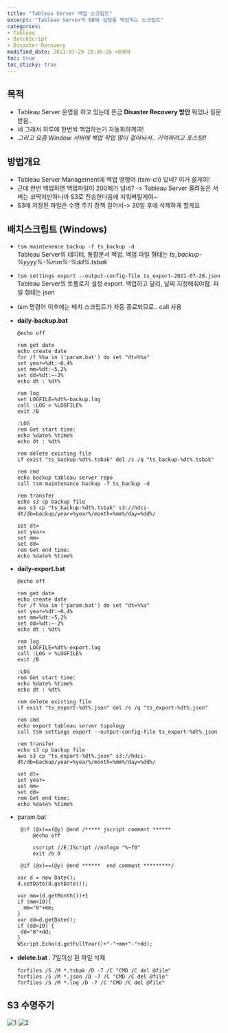 ```yaml
---
title: "Tableau Server 백업 스크립트"
excerpt: "Tableau Server의 DB와 설정을 백업하는 스크립트"
categories:
- Tableau
- BatchScript
- Disaster Recovery
modified_date: 2021-07-29 10:36:28 +0900
toc: true
toc_sticky: true
---
```

## 목적
- Tableau Server 운영을 하고 있는데 뜬금 **Disaster Recovery 방안** 뭐있냐 질문받음..
- 네 그래서 하루에 한번씩 백업하는거 자동화하께여!
- *그리고 요즘 Window 서버에 백업 작업 많이 걸어놔서.. 기억하려고 포스팅!!*
  
## 방법개요
- Tableau Server Management에 백업 명령어 (tsm-cli) 있네? 이거 쓸게여! 
- 근데 한번 백업하면 백업파일이 200메가 넘네? -> Tableau Server 올려놓은 서버는 코딱지만하니까 S3로 전송한다음에 지워버릴게여~
- S3에 저장된 파일은 수명 주기 정책 걸어서-> 30일 후에 삭제하게 할게요 

## 배치스크립트 (Windows)
- ```tsm maintenence backup -f ts_backup -d```    
  Tableau Server의 데이터, 통합문서 백업. 백업 파일 형태는 *ts_backup-%yyyy%-%mm%-%dd%.tsbak*    

- ```tsm settings export --output-config-file ts_export-2021-07-28.json```    
Tableau Server의 토폴로지 설정 export. 백업하고 달리, 날짜 지정해줘야함. 파일 형태는 json    

- tsm 명령어 이후에는 배치 스크립트가 자동 종료되므로.. call 사용
  

- **daily-backup.bat**

  ```shell
  @echo off
  
  rem get date
  echo create date
  for /f %%a in ('param.bat') do set "dt=%%a"
  set year=%dt:~0,4%
  set mm=%dt:~5,2%
  set dd=%dt:~-2%
  echo dt : %dt%
  
  rem log
  set LOGFILE=%dt%-backup.log
  call :LOG > %LOGFILE%
  exit /B
  
  :LOG
  rem Get start time:
  echo %date% %time%
  echo dt : %dt%
  
  rem delete existing file
  if exist "ts_backup-%dt%.tsbak" del /s /q "ts_backup-%dt%.tsbak"
  
  rem cmd
  echo backup tableau server repo
  call tsm maintenance backup -f ts_backup -d
  
  rem transfer
  echo s3 cp backup file
  aws s3 cp "ts_backup-%dt%.tsbak" s3://hdci-dt/db=backup/year=%year%/month=%mm%/day=%dd%/
  
  set dt=
  set year=
  set mm=
  set dd=
  rem Get end time:
  echo %date% %time%
  ```

- **daily-export.bat**
  
  ```shell
  @echo off
  
  rem get date
  echo create date
  for /f %%a in ('param.bat') do set "dt=%%a"
  set year=%dt:~0,4%
  set mm=%dt:~5,2%
  set dd=%dt:~-2%
  echo dt : %dt%
  
  rem log
  set LOGFILE=%dt%-export.log
  call :LOG > %LOGFILE%
  exit /B
  
  :LOG
  rem Get start time:
  echo %date% %time%
  echo dt : %dt%
  
  rem delete existing file
  if exist "ts_export-%dt%.json" del /s /q "ts_export-%dt%.json"
  
  rem cmd
  echo export tableau server topology
  call tsm settings export --output-config-file ts_export-%dt%.json
  
  rem transfer
  echo s3 cp backup file
  aws s3 cp "ts_export-%dt%.json" s3://hdci-dt/db=backup/year=%year%/month=%mm%/day=%dd%/
  
  set dt=
  set year=
  set mm=
  set dd=
  rem Get end time:
  echo %date% %time%
  ```

- param.bat 

  ```shell
   @if (@x)==(@y) @end /***** jscript comment ******
       @echo off
  
       cscript //E:JScript //nologo "%~f0"
       exit /b 0
  
   @if (@x)==(@y) @end ******  end comment *********/
  
  var d = new Date();
  d.setDate(d.getDate());
  
  var mm=(d.getMonth())+1
  if (mm<10){
    mm="0"+mm;
  }
  var dd=d.getDate();
  if (dd<10) {
   dd="0"+dd;
  }
  WScript.Echo(d.getFullYear()+"-"+mm+"-"+dd);
  ```

- **delete.bat** : 7일이상 된 파일 삭제
  ```shell
  forfiles /S /M *.tsbak /D -7 /C "CMD /C del @file"
  forfiles /S /M *.json /D -7 /C "CMD /C del @file"
  forfiles /S /M *.log /D -7 /C "CMD /C del @file"
  ```

## S3 수명주기 
![1](https://dasoldasol.github.io/assets/images/image/backup1.png)
![2](https://dasoldasol.github.io/assets/images/image/backup2.png)


